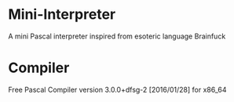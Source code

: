 # Mini-Interpreter
A mini Pascal interpreter inspired from esoteric language Brainfuck
# Compiler
Free Pascal Compiler version 3.0.0+dfsg-2 [2016/01/28] for x86_64
